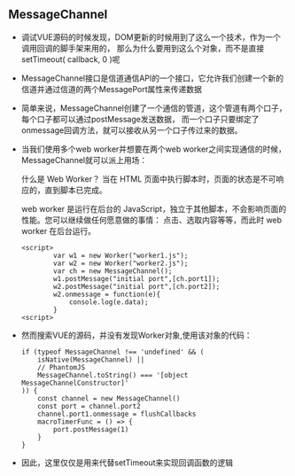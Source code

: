 ## MessageChannel

- 调试VUE源码的时候发现，DOM更新的时候用到了这么一个技术，作为一个调用回调的脚手架来用的，
	那么为什么要用到这么个对象，而不是直接setTimeout( callback, 0 )呢

- MessageChannel接口是信道通信API的一个接口，它允许我们创建一个新的信道并通过信道的两个MessagePort属性来传递数据

- 简单来说，MessageChannel创建了一个通信的管道，这个管道有两个口子，每个口子都可以通过postMessage发送数据，
	而一个口子只要绑定了onmessage回调方法，就可以接收从另一个口子传过来的数据。

- 当我们使用多个web worker并想要在两个web worker之间实现通信的时候，MessageChannel就可以派上用场：

	什么是 Web Worker？
	当在 HTML 页面中执行脚本时，页面的状态是不可响应的，直到脚本已完成。

	web worker 是运行在后台的 JavaScript，独立于其他脚本，不会影响页面的性能。您可以继续做任何愿意做的事情：
	点击、选取内容等等，而此时 web worker 在后台运行。

	```
	<script>
			var w1 = new Worker("worker1.js");
			var w2 = new Worker("worker2.js");
			var ch = new MessageChannel();
			w1.postMessage("initial port",[ch.port1]);
			w2.postMessage("initial port",[ch.port2]);
			w2.onmessage = function(e){
				console.log(e.data);
			}
	<script>
	```

- 然而搜索VUE的源码，并没有发现Worker对象,使用该对象的代码：

	```
	if (typeof MessageChannel !== 'undefined' && (
		isNative(MessageChannel) ||
		// PhantomJS
		MessageChannel.toString() === '[object MessageChannelConstructor]'
	)) {
		const channel = new MessageChannel()
		const port = channel.port2
		channel.port1.onmessage = flushCallbacks
		macroTimerFunc = () => {
			port.postMessage(1)
		}
	}
	```

- 因此，这里仅仅是用来代替setTimeout来实现回调函数的逻辑